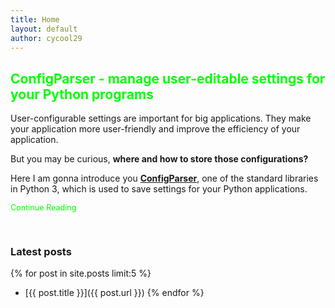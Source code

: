 ```yaml
---
title: Home
layout: default
author: cycool29
---
```


<h2><a href="/post/000005" style="text-decoration: none; color: #00ff00">ConfigParser - manage user-editable settings for your Python programs</a></h2>

User-configurable settings are important for big applications. They make your application more user-friendly and improve the efficiency of your application.

But you may be curious, **where and how to store those configurations?**

Here I am gonna introduce you **[ConfigParser](https://docs.python.org/3/library/configparser)**, one of the standard libraries in Python 3, which is used to save settings for your Python applications.


 <p class="btn" style="color: #0f0; font-size: 90%; border-color: #00ff00"><a style="text-decoration: none; color: #0f0;"
                        href="/post/000005">Continue Reading </a></p>

<br/>

### **Latest posts**

{% for post in site.posts limit:5 %}
- [{{ post.title }}]({{ post.url }})
{% endfor %}